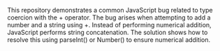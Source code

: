 This repository demonstrates a common JavaScript bug related to type coercion with the + operator.  The bug arises when attempting to add a number and a string using +.  Instead of performing numerical addition, JavaScript performs string concatenation. The solution shows how to resolve this using parseInt() or Number() to ensure numerical addition.